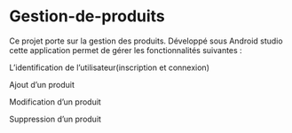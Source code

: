 # Gestion-de-produits

Ce  projet porte sur la gestion des produits. Développé sous Android studio cette application permet de gérer les fonctionnalités suivantes :
<P>L’identification de l’utilisateur(inscription et connexion)</p>
<P>Ajout d’un produit </p>
<P>Modification d’un produit</p>
<P>Suppression d’un produit </p>


